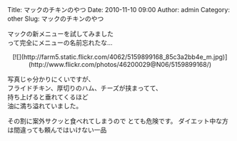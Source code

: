 Title: マックのチキンのやつ
Date: 2010-11-10 09:00
Author: admin
Category: other
Slug: マックのチキンのやつ

マックの新メニューを試してみました  
って完全にメニューの名前忘れたな…

<p>
<center>
[![](http://farm5.static.flickr.com/4062/5159899168_85c3a2bb4e_m.jpg)](http://www.flickr.com/photos/46200029@N06/5159899168/)

</center>
  
写真じゃ分かりにくいですが、  
フライドチキン、厚切りのハム、チーズが挟まってて、  
持ち上げると垂れてくるほど  
油に満ち溢れていました。

</p>
その割に案外サクッと食べれてしまうので  
とても危険です。  
ダイエット中な方は間違っても頼んではいけない一品  

